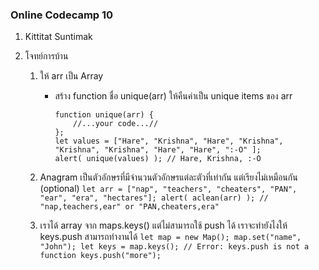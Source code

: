 ### Online Codecamp 10

1. Kittitat Suntimak
2. โจทย์การบ้าน

    1. ให้ arr เป็น Array
        - สร้าง function ชื่อ unique(arr) ให้คืนค่าเป็น unique items ของ arr
            ```
            function unique(arr) {
                //...your code...//
            };  
            let values = ["Hare", "Krishna", "Hare", "Krishna", "Krishna", "Krishna", "Hare", "Hare", ":-O" ];  
            alert( unique(values) ); // Hare, Krishna, :-O
            ```


    2. Anagram เป็นตัวอักษรที่มีจำนวนตัวอักษรแต่ละตัวที่เท่ากัน แต่เรียงไม่เหมือนกัน (optional)
            ```
            let arr = ["nap", "teachers", "cheaters", "PAN", "ear", "era", "hectares"];
            alert( aclean(arr) ); // "nap,teachers,ear" or "PAN,cheaters,era"
            ```


    3. เราได้ array จาก maps.keys() แต่ไม่สามารถใช้ push ได้ เราจะทำยังไงให้ keys.push สามารถทำงานได้
            ```
            let map = new Map();
            map.set("name", "John");
            let keys = map.keys();
            // Error: keys.push is not a function
            keys.push("more");
            ```